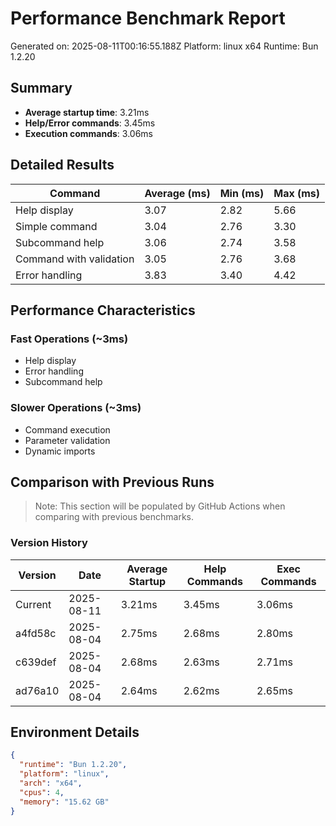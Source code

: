 # Performance Benchmark Report

Generated on: 2025-08-11T00:16:55.188Z
Platform: linux x64
Runtime: Bun 1.2.20

## Summary

- **Average startup time**: 3.21ms
- **Help/Error commands**: 3.45ms
- **Execution commands**: 3.06ms

## Detailed Results

| Command | Average (ms) | Min (ms) | Max (ms) |
|---------|-------------|----------|----------|
| Help display | 3.07 | 2.82 | 5.66 |
| Simple command | 3.04 | 2.76 | 3.30 |
| Subcommand help | 3.06 | 2.74 | 3.58 |
| Command with validation | 3.05 | 2.76 | 3.68 |
| Error handling | 3.83 | 3.40 | 4.42 |

## Performance Characteristics

### Fast Operations (~3ms)
- Help display
- Error handling
- Subcommand help

### Slower Operations (~3ms)
- Command execution
- Parameter validation
- Dynamic imports

## Comparison with Previous Runs

> Note: This section will be populated by GitHub Actions when comparing with previous benchmarks.

### Version History

| Version | Date | Average Startup | Help Commands | Exec Commands |
|---------|------|-----------------|---------------|---------------|
| Current | 2025-08-11 | 3.21ms | 3.45ms | 3.06ms |
| a4fd58c | 2025-08-04 | 2.75ms | 2.68ms | 2.80ms |
| c639def | 2025-08-04 | 2.68ms | 2.63ms | 2.71ms |
| ad76a10 | 2025-08-04 | 2.64ms | 2.62ms | 2.65ms |

## Environment Details

```json
{
  "runtime": "Bun 1.2.20",
  "platform": "linux",
  "arch": "x64",
  "cpus": 4,
  "memory": "15.62 GB"
}
```
